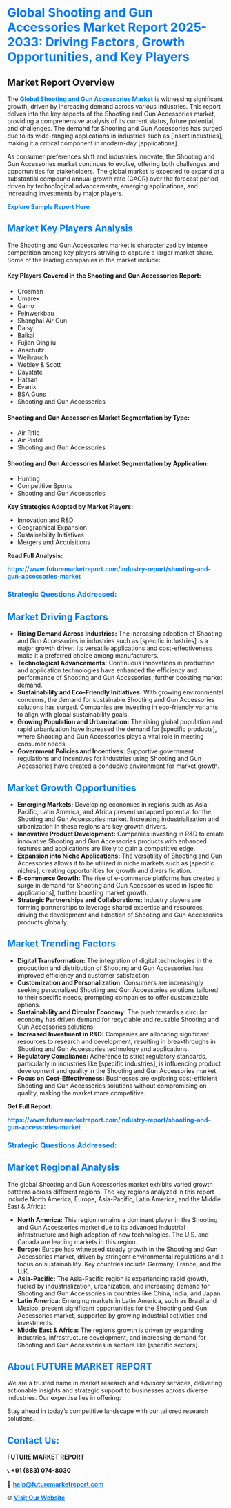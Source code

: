 <h1 style="color: #007BFF;">Global Shooting and Gun Accessories Market Report 2025-2033: Driving Factors, Growth Opportunities, and Key Players</h1>

<section id="overview">
<h2>Market Report Overview</h2>
<p>The <a href="https://www.futuremarketreport.com/industry-report/shooting-and-gun-accessories-market" style="color: #007BFF; text-decoration: none;"><strong>Global Shooting and Gun Accessories Market</strong></a> is witnessing significant growth, driven by increasing demand across various industries. This report delves into the key aspects of the Shooting and Gun Accessories market, providing a comprehensive analysis of its current status, future potential, and challenges. The demand for Shooting and Gun Accessories has surged due to its wide-ranging applications in industries such as [insert industries], making it a critical component in modern-day [applications].</p>
<p>As consumer preferences shift and industries innovate, the Shooting and Gun Accessories market continues to evolve, offering both challenges and opportunities for stakeholders. The global market is expected to expand at a substantial compound annual growth rate (CAGR) over the forecast period, driven by technological advancements, emerging applications, and increasing investments by major players.</p>
</section>

<section id="overview">
<p><a href="https://www.futuremarketreport.com/request-sample/reportId=101397" style="color: #007BFF; text-decoration: none;"><strong>Explore Sample Report Here</strong></a></p>
</section>

<section id="key-players">
<h2 style="color: #007BFF;">Market Key Players Analysis</h2>
<p>The Shooting and Gun Accessories market is characterized by intense competition among key players striving to capture a larger market share. Some of the leading companies in the market include:</p>
<h4>Key Players Covered in the Shooting and Gun Accessories Report:</h4>
<ul><li>Crosman</li><li>Umarex</li><li>Gamo</li><li>Feinwerkbau</li><li>Shanghai Air Gun</li><li>Daisy</li><li>Baikal</li><li>Fujian Qingliu</li><li>Anschutz</li><li>Weihrauch</li><li>Webley &amp; Scott</li><li>Daystate</li><li>Hatsan</li><li>Evanix</li><li>BSA Guns</li><li>Shooting and Gun Accessories</li></ul>
<h4>Shooting and Gun Accessories Market Segmentation by Type:</h4>
<ul><li>Air Rifle</li><li>Air Pistol</li><li>Shooting and Gun Accessories</li></ul>

<h4>Shooting and Gun Accessories Market Segmentation by Application:</h4>
<ul><li>Hunting</li><li>Competitive Sports</li><li>Shooting and Gun Accessories</li></ul>
<p><strong>Key Strategies Adopted by Market Players:</strong></p>
<ul>
<li>Innovation and R&D</li>
<li>Geographical Expansion</li>
<li>Sustainability Initiatives</li>
<li>Mergers and Acquisitions</li>
</ul>
</section>

<section>
<p><strong>Read Full Analysis: </strong></p><a href="https://www.futuremarketreport.com/industry-report/shooting-and-gun-accessories-market" style="color: #007BFF; text-decoration: none;"><strong>https://www.futuremarketreport.com/industry-report/shooting-and-gun-accessories-market</strong></a>
<h3 style="color: #007BFF;">Strategic Questions Addressed:</h3>
</section>

<section id="driving-factors">
<h2 style="color: #007BFF;">Market Driving Factors</h2>
<ul>
<li><strong>Rising Demand Across Industries:</strong> The increasing adoption of Shooting and Gun Accessories in industries such as [specific industries] is a major growth driver. Its versatile applications and cost-effectiveness make it a preferred choice among manufacturers.</li>
<li><strong>Technological Advancements:</strong> Continuous innovations in production and application technologies have enhanced the efficiency and performance of Shooting and Gun Accessories, further boosting market demand.</li>
<li><strong>Sustainability and Eco-Friendly Initiatives:</strong> With growing environmental concerns, the demand for sustainable Shooting and Gun Accessories solutions has surged. Companies are investing in eco-friendly variants to align with global sustainability goals.</li>
<li><strong>Growing Population and Urbanization:</strong> The rising global population and rapid urbanization have increased the demand for [specific products], where Shooting and Gun Accessories plays a vital role in meeting consumer needs.</li>
<li><strong>Government Policies and Incentives:</strong> Supportive government regulations and incentives for industries using Shooting and Gun Accessories have created a conducive environment for market growth.</li>
</ul>
</section>

<section id="growth-opportunities">
<h2 style="color: #007BFF;">Market Growth Opportunities</h2>
<ul>
<li><strong>Emerging Markets:</strong> Developing economies in regions such as Asia-Pacific, Latin America, and Africa present untapped potential for the Shooting and Gun Accessories market. Increasing industrialization and urbanization in these regions are key growth drivers.</li>
<li><strong>Innovative Product Development:</strong> Companies investing in R&D to create innovative Shooting and Gun Accessories products with enhanced features and applications are likely to gain a competitive edge.</li>
<li><strong>Expansion into Niche Applications:</strong> The versatility of Shooting and Gun Accessories allows it to be utilized in niche markets such as [specific niches], creating opportunities for growth and diversification.</li>
<li><strong>E-commerce Growth:</strong> The rise of e-commerce platforms has created a surge in demand for Shooting and Gun Accessories used in [specific applications], further boosting market growth.</li>
<li><strong>Strategic Partnerships and Collaborations:</strong> Industry players are forming partnerships to leverage shared expertise and resources, driving the development and adoption of Shooting and Gun Accessories products globally.</li>
</ul>
</section>

<section id="trending-factors">
<h2 style="color: #007BFF;">Market Trending Factors</h2>
<ul>
<li><strong>Digital Transformation:</strong> The integration of digital technologies in the production and distribution of Shooting and Gun Accessories has improved efficiency and customer satisfaction.</li>
<li><strong>Customization and Personalization:</strong> Consumers are increasingly seeking personalized Shooting and Gun Accessories solutions tailored to their specific needs, prompting companies to offer customizable options.</li>
<li><strong>Sustainability and Circular Economy:</strong> The push towards a circular economy has driven demand for recyclable and reusable Shooting and Gun Accessories solutions.</li>
<li><strong>Increased Investment in R&D:</strong> Companies are allocating significant resources to research and development, resulting in breakthroughs in Shooting and Gun Accessories technology and applications.</li>
<li><strong>Regulatory Compliance:</strong> Adherence to strict regulatory standards, particularly in industries like [specific industries], is influencing product development and quality in the Shooting and Gun Accessories market.</li>
<li><strong>Focus on Cost-Effectiveness:</strong> Businesses are exploring cost-efficient Shooting and Gun Accessories solutions without compromising on quality, making the market more competitive.</li>
</ul>
</section>

<section>
<p><strong>Get Full Report: </strong></p><a href="https://www.futuremarketreport.com/industry-report/shooting-and-gun-accessories-market" style="color: #007BFF; text-decoration: none;"><strong>https://www.futuremarketreport.com/industry-report/shooting-and-gun-accessories-market</strong></a>
<h3 style="color: #007BFF;">Strategic Questions Addressed:</h3>
</section>


<section id="regional-analysis">
<h2 style="color: #007BFF;">Market Regional Analysis</h2>
<p>The global Shooting and Gun Accessories market exhibits varied growth patterns across different regions. The key regions analyzed in this report include North America, Europe, Asia-Pacific, Latin America, and the Middle East & Africa:</p>
<ul>
<li><strong>North America:</strong> This region remains a dominant player in the Shooting and Gun Accessories market due to its advanced industrial infrastructure and high adoption of new technologies. The U.S. and Canada are leading markets in this region.</li>
<li><strong>Europe:</strong> Europe has witnessed steady growth in the Shooting and Gun Accessories market, driven by stringent environmental regulations and a focus on sustainability. Key countries include Germany, France, and the U.K.</li>
<li><strong>Asia-Pacific:</strong> The Asia-Pacific region is experiencing rapid growth, fueled by industrialization, urbanization, and increasing demand for Shooting and Gun Accessories in countries like China, India, and Japan.</li>
<li><strong>Latin America:</strong> Emerging markets in Latin America, such as Brazil and Mexico, present significant opportunities for the Shooting and Gun Accessories market, supported by growing industrial activities and investments.</li>
<li><strong>Middle East & Africa:</strong> The region’s growth is driven by expanding industries, infrastructure development, and increasing demand for Shooting and Gun Accessories in sectors like [specific sectors].</li>
</ul>
</section>

<footer>
<h2 style="color: #007BFF;">About FUTURE MARKET REPORT</h2>
<p>We are a trusted name in market research and advisory services, delivering actionable insights and strategic support to businesses across diverse industries. Our expertise lies in offering:</p>

<p>Stay ahead in today’s competitive landscape with our tailored research solutions.</p>

<h2 style="color: #007BFF;">Contact Us:</h2>
<p><strong>FUTURE MARKET REPORT</strong></p>
<p>📞 <strong>+91 (883) 074-8030</strong></p>
<p>📧 <strong><a href="mailto:help@futuremarketreport.com" style="color: #007BFF;">help@futuremarketreport.com</a></strong></p>
<p>🌐 <strong><a href="https://www.futuremarketreport.com/" style="color: #007BFF;">Visit Our Website</a></strong></p>
</footer>